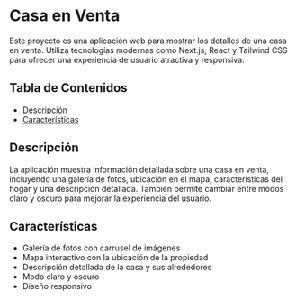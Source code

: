 # Casa en Venta

Este proyecto es una aplicación web para mostrar los detalles de una casa en venta. Utiliza tecnologías modernas como Next.js, React y Tailwind CSS para ofrecer una experiencia de usuario atractiva y responsiva.

## Tabla de Contenidos

- [Descripción](#descripción)
- [Características](#características)

## Descripción

La aplicación muestra información detallada sobre una casa en venta, incluyendo una galería de fotos, ubicación en el mapa, características del hogar y una descripción detallada. También permite cambiar entre modos claro y oscuro para mejorar la experiencia del usuario.

## Características

- Galería de fotos con carrusel de imágenes
- Mapa interactivo con la ubicación de la propiedad
- Descripción detallada de la casa y sus alrededores
- Modo claro y oscuro
- Diseño responsivo
